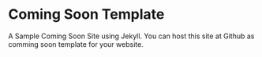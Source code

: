 # Coming Soon Template
A Sample Coming Soon Site using Jekyll. You can host this site at Github as comming soon template for your website.
